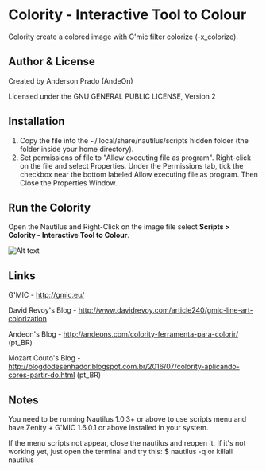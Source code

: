 Colority - Interactive Tool to Colour
=================================


Colority create a colored image with G'mic filter colorize (-x_colorize).

Author & License
-----------------
Created by Anderson Prado (AndeOn)

Licensed under the GNU GENERAL PUBLIC LICENSE, Version 2

Installation
------------
1. Copy the file into the ~/.local/share/nautilus/scripts hidden folder (the folder inside your home directory).
2. Set permissions of file to "Allow executing file as program". Right-click on the file and select Properties. Under the Permissions tab, tick the checkbox near the bottom labeled Allow executing file as program. Then Close the Properties Window.


Run the Colority
------------
Open the Nautilus and Right-Click on the image file select **Scripts > Colority - Interactive Tool to Colour**. 

![Alt text](http://i.imgur.com/x8YRaMB.gif "Screenshot of Colority")

Links
-----

G'MIC - http://gmic.eu/

David Revoy's Blog - http://www.davidrevoy.com/article240/gmic-line-art-colorization

Andeon's Blog - http://andeons.com/colority-ferramenta-para-colorir/ (pt_BR)

Mozart Couto's Blog - http://blogdodesenhador.blogspot.com.br/2016/07/colority-aplicando-cores-partir-do.html (pt_BR)

Notes
-----
You need to be running Nautilus 1.0.3+ or above to use scripts menu and have Zenity + G'MIC 1.6.0.1 or above installed in your system.

If the menu scripts not appear, close the nautilus and reopen it. If it's not working yet, just open the terminal and try this: $ nautilus -q or killall nautilus



